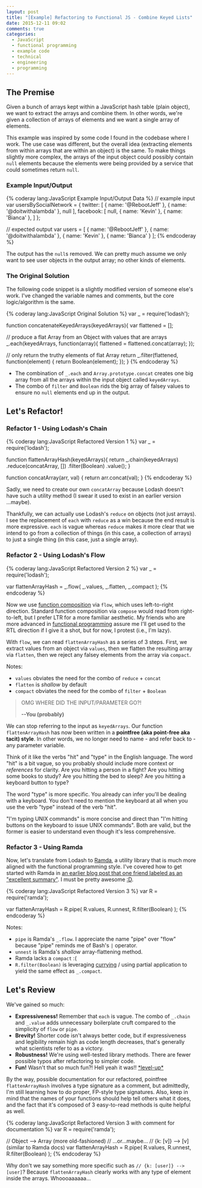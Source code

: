 ```yaml
---
layout: post
title: "[Example] Refactoring to Functional JS - Combine Keyed Lists"
date: 2015-12-11 09:02
comments: true
categories:
  - JavaScript
  - functional programming
  - example code
  - technical
  - engineering
  - programming
---
```


## The Premise

Given a bunch of arrays kept within a JavaScript hash table (plain object), we want to extract the arrays and combine them. In other words, we're given a collection of arrays of elements and we want a single array of elements.

This example was inspired by some code I found in the codebase where I work. The use case was different, but the overall idea (extracting elements from within arrays that are within an object) is the same. To make things slightly more complex, the arrays of the input object could possibly contain `null` elements because the elements were being provided by a service that could sometimes return `null`.

### Example Input/Output


{% coderay lang:JavaScript Example Input/Output Data %}
// example input
var usersBySocialNetwork = {
  twitter: [
    { name: '@RebootJeff' },
    { name: '@doitwithalambda' },
    null
  ],
  facebook: [
    null,
    { name: 'Kevin' },
    { name: 'Bianca' },
  ]
};

// expected output
var users = [
  { name: '@RebootJeff' },
  { name: '@doitwithalambda' },
  { name: 'Kevin' },
  { name: 'Bianca' }
];
{% endcoderay %}

The output has the `null`s removed. We can pretty much assume we only want to see user objects in the output array; no other kinds of elements.

### The Original Solution

The following code snippet is a slightly modified version of someone else's work. I've changed the variable names and comments, but the core logic/algorithm is the same.


{% coderay lang:JavaScript Original Solution %}
var _ = require('lodash');

function concatenateKeyedArrays(keyedArrays){
  var flattened = [];

  // produce a flat Array from an Object with values that are arrays
  _.each(keyedArrays, function(array){
    flattened = flattened.concat(array);
  });

  // only return the truthy elements of flat Array
  return _.filter(flattened, function(element) {
    return Boolean(element);
  });
}
{% endcoderay %}

- The combination of `_.each` and `Array.prototype.concat` creates one big array from all the arrays within the input object called `keyedArrays`.
- The combo of `filter` and `Boolean` rids the big array of falsey values to ensure no `null` elements end up in the output.

## Let's Refactor!

### Refactor 1 - Using Lodash's Chain

{% coderay lang:JavaScript Refactored Version 1 %}
var _ = require('lodash');

function flattenArrayHash(keyedArrays){
  return _.chain(keyedArrays)
    .reduce(concatArray, [])
    .filter(Boolean)
    .value();
}

function concatArray(arr, val) {
  return arr.concat(val);
}
{% endcoderay %}

Sadly, we need to create our own `concatArray` because Lodash doesn't have such a utility method (I swear it used to exist in an earlier version ...maybe).

Thankfully, we can actually use Lodash's `reduce` on objects (not just arrays). I see the replacement of `each` with `reduce` as a win because the end result is more expressive. `each` is vague whereas `reduce` makes it more clear that we intend to go from a collection of things (in this case, a collection of arrays) to just a single thing (in this case, just a single array).

### Refactor 2 - Using Lodash's Flow

{% coderay lang:JavaScript Refactored Version 2 %}
var _ = require('lodash');

var flattenArrayHash = _.flow(
  _.values,
  _.flatten,
  _.compact
);
{% endcoderay %}

Now we use [function composition](https://github.com/MostlyAdequate/mostly-adequate-guide/blob/master/ch5.md) via `flow`, which uses left-to-right direction. Standard function composition via `compose` would read from right-to-left, but I prefer LTR for a more familiar aesthetic. My friends who are more advanced in [functional programming](/blog/categories/functional-programming/) assure me I'll get used to the RTL direction if I give it a shot, but for now, I protest (i.e., I'm lazy).

With `flow`, we can read `flattenArrayHash` as a series of 3 steps. First, we extract values from an object via `values`, then we flatten the resulting array via `flatten`, then we reject any falsey elements from the array via `compact`.

Notes:

- `values` obviates the need for the combo of `reduce` + `concat`
- `flatten` is *shallow* by default
- `compact` obviates the need for the combo of `filter` + `Boolean`

> OMG WHERE DID THE INPUT/PARAMETER GO?!
>
> **--You (probably)**

We can stop referring to the input as `keyedArrays`. Our function `flattenArrayHash` has now been written in a **pointfree (aka point-free aka tacit) style**. In other words, we no longer need to name - and refer back to - any parameter variable.

Think of it like the verbs "hit" and "type" in the English language. The word "hit" is a bit vague, so you probably should include more context or *references* for clarity. Are you hitting a person in a fight? Are you hitting some books to study? Are you hitting the bed to sleep? Are you hitting a keyboard button to type?

The word "type" is more specific. You already can infer you'll be dealing with a keyboard. You don't need to mention the keyboard at all when you use the verb "type" instead of the verb "hit".

"I'm typing UNIX commands" is more concise and direct than "I'm hitting buttons on the keyboard to issue UNIX commands". Both are valid, but the former is easier to understand even though it's less comprehensive.

### Refactor 3 - Using Ramda

Now, let's translate from Lodash to [Ramda](http://ramdajs.com/), a utility library that is much more aligned with the functional programming style. I've covered how to get started with Ramda in [an earlier blog post that one friend labeled as an "excellent summary"](/blog/2015/06/14/refactoring-towards-functional-programming-in-javascript/). I must be pretty awesome [:D](https://duckduckgo.com/?q=awesome+smiley+face&iax=1&ia=images&iai=http%3A%2F%2Fannawrites.com%2Fblog%2Fwp-content%2Fuploads%2F2012%2F03%2Fawesome-smiley.jpg).

{% coderay lang:JavaScript Refactored Version 3 %}
var R = require('ramda');

var flattenArrayHash = R.pipe(
  R.values,
  R.unnest,
  R.filter(Boolean)
);
{% endcoderay %}

Notes:

- `pipe` is Ramda's `_.flow`. I appreciate the name "pipe" over "flow" because "pipe" reminds me of Bash's `|` operator.
- `unnest` is Ramda's *shallow* array-flattening method.
- Ramda lacks a `compact` :(
- `R.filter(Boolean)` is leveraging [currying](https://github.com/MostlyAdequate/mostly-adequate-guide/blob/master/ch4.md) / using partial application to yield the same effect as `_.compact`.

## Let's Review

We've gained so much:

- **Expressiveness!** Remember that `each` is vague. The combo of `_.chain` and `_.value` adds unnecessary boilerplate cruft compared to the simplicity of `flow` or `pipe`.
- **Brevity!** Shorter code isn't always better code, but if expressiveness and legibility remain high as code length decreases, that's generally what scientists refer to as a victory.
- **Robustness!** We're using well-tested library methods. There are fewer possible typos after refactoring to simpler code.
- **Fun!** Wasn't that so much fun?! Hell yeah it was!! [\*level-up\*](https://www.youtube.com/watch?v=qEg9wKFGtQg&t=0m05s)

By the way, possible documentation for our refactored, pointfree `flattenArrayHash` involves a type signature as a comment, but admittedly, I'm still learning how to do proper, FP-style type signatures. Also, keep in mind that the names of your functions should help tell others what it does, and the fact that it's composed of 3 easy-to-read methods is quite helpful as well.

{% coderay lang:JavaScript Refactored Version 3 with comment for documentation %}
var R = require('ramda');

// Object<Array> --> Array (more old-fashioned)
// ...or...maybe...
// {k: [v]} --> [v] (similar to Ramda docs)
var flattenArrayHash = R.pipe(
  R.values,
  R.unnest,
  R.filter(Boolean)
);
{% endcoderay %}

Why don't we say something more specific such as `// {k: [user]} --> [user]`? Because `flattenArrayHash` clearly works with any type of element inside the arrays. Whoooaaaaaa...
